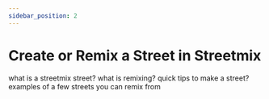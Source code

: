 ```yaml
---
sidebar_position: 2
---
```


# Create or Remix a Street in Streetmix
what is a streetmix street?
what is remixing?
quick tips to make a street?
examples of a few streets you can remix from